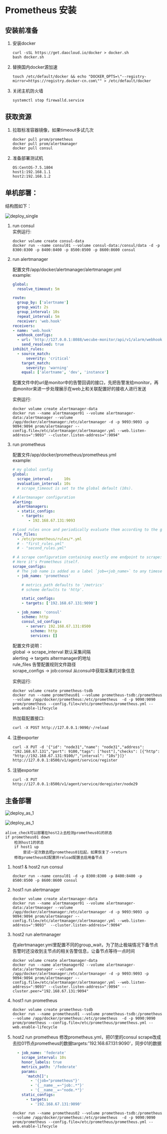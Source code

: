 # Prometheus 安装


## 安装前准备

1. 安装docker
	
	```shell
	curl -sSL https://get.daocloud.io/docker > docker.sh  
	bash docker.sh
	```

2. 替换国内docker源加速  
	
	```shell
	touch /etc/default/docker && echo "DOCKER_OPTS=\"--registry-mirror=https://registry.docker-cn.com\"" > /etc/default/docker
	```

3. 关闭主机防火墙
	
	```
	systemctl stop firewalld.service
	```

## 获取资源
1. 拉取标准容器镜像，如果timeout多试几次
	
	```shell
	docker pull prom/prometheus  
	docker pull prom/alertmanager  
	docker pull consul  
	```

2. 准备部署测试机
	
	```shell
	OS:CentOS-7.5.1804
	host1:192.168.1.1  
	host2:192.168.1.2
	```


## 单机部署：

结构图如下：

![deploy_single](images/deploy_single.png)

1. run consul  
    实例运行:
	```shell
	docker volume create consul-data
	docker run --name consul01 --volume consul-data:/consul/data -d -p 8300:8300 -p 8400:8400 -p 8500:8500 -p 8600:8600 consul
	```

2. run alertmanager

	配置文件/app/docker/alertmanager/alertmanager.yml  
	example:
	```yaml
    global:
      resolve_timeout: 5m
    
    route:
      group_by: ['alertname']
      group_wait: 2s
      group_interval: 10s
      repeat_interval: 5m
      receiver: 'web.hook'
    receivers:
    - name: 'web.hook'
      webhook_configs:
      - url: 'http://127.0.0.1:8088/wecube-monitor/api/v1/alarm/webhook'
        send_resolved: true
    inhibit_rules:
      - source_match:
          severity: 'critical'
        target_match:
          severity: 'warning'
        equal: ['alertname', 'dev', 'instance']
    ```
    配置文件中的url是monitor中的告警回调的接口，先把告警发给monitor，再由monitor来进一步处理展示在web上和关联配置好的接收人进行发送  
    
    实例运行:
	```shell
	docker volume create alertmanager-data
	docker run --name alertmanager01 --volume alertmanager-data:/alertmanager --volume /app/docker/alertmanager:/etc/alertmanager -d -p 9093:9093 -p 9094:9094 prom/alertmanager --config.file=/etc/alertmanager/alertmanager.yml --web.listen-address=":9093" --cluster.listen-address=":9094"
	```

3. run prometheus

	 配置文件/app/docker/prometheus/prometheus.yml  
	 example:
	 ```yaml
     # my global config
     global:
       scrape_interval:     10s 
       evaluation_interval: 10s 
       # scrape_timeout is set to the global default (10s).
     
     # Alertmanager configuration
     alerting:
       alertmanagers:
       - static_configs:
         - targets:
            - 192.168.67.131:9093
     
     # Load rules once and periodically evaluate them according to the global 'evaluation_interval'.
     rule_files:
       - /etc/prometheus/rules/*.yml
       # - "first_rules.yml"
       # - "second_rules.yml"
     
     # A scrape configuration containing exactly one endpoint to scrape:
     # Here it's Prometheus itself.
     scrape_configs:
       # The job name is added as a label `job=<job_name>` to any timeseries scraped from this config.
       - job_name: 'prometheus'
     
         # metrics_path defaults to '/metrics'
         # scheme defaults to 'http'.
     
         static_configs:
         - targets: ['192.168.67.131:9090']
     
       - job_name: 'consul'
         scheme: http
         consul_sd_configs:
           - server: 192.168.67.131:8500
             scheme: http
             services: []
     ```
     配置文件说明：  
     global -> scrape_interval 默认采集间隔  
     alerting -> targets  altermanager的地址  
     rule_files 告警配置规则文件路径  
     scrape_configs -> job:consul 从consul中获取采集的对象信息  
       
     实例运行:  
	```shell
	docker volume create prometheus-tsdb
	docker run --name prometheus01 --volume prometheus-tsdb:/prometheus --volume /app/docker/prometheus:/etc/prometheus  -d -p 9090:9090  prom/prometheus --config.file=/etc/prometheus/prometheus.yml --web.enable-lifecycle
	```

	热加载配置接口: 

	```
	curl -X POST http://127.0.0.1:9090/-/reload
	```

4. 注册exporter

	```shell
	curl -X PUT -d '{"id": "node31","name": "node31","address": "192.168.67.131","port": 9100,"tags": ["host"],"checks": [{"http": "http://192.168.67.131:9100/","interval": "10s"}]}' http://127.0.0.1:8500/v1/agent/service/register
	```
5. 注销exporter

	```shell
	curl -X PUT http://127.0.0.1:8500/v1/agent/service/deregister/node29
	```


## 主备部署

![deploy_as_1](images/deploy_as_1.png)

![deploy_as_1](images/deploy_as_2.png)

```
alive_check可以部署在host2上去检测prometheus01的状态
if prometheus01 down 
    检测host1的状态
    if host1 up
        尝试一定次数去把prometheus01拉起，如果恢复了->return
    修改prometheus02配置并reload配置去启用备节点
```

1. host1 & host2 run consul
	
	```shell
	docker run --name consul01 -d -p 8300:8300 -p 8400:8400 -p 8500:8500 -p 8600:8600 consul
	```

2. host1 run alertmanager

	```shell
	docker volume create alertmanager-data
	docker run --name alertmanager01 --volume alertmanager-data:/alertmanager --volume /app/docker/alertmanager:/etc/alertmanager -d -p 9093:9093 -p 9094:9094 prom/alertmanager --config.file=/etc/alertmanager/alertmanager.yml --web.listen-address=":9093"  --cluster.listen-address=":9094"
	```

3. host2 run alertmanager

	在alertmanager.yml里配置不同的group_wait，为了防止极端情况下备节点告警时还没收到主节点的相关告警信息，让备节点等待一点时间

	```shell
	docker volume create alertmanager-data
	docker run --name alertmanager02 --volume alertmanager-data:/alertmanager --volume /app/docker/alertmanager:/etc/alertmanager -d -p 9093:9093 -p 9094:9094 prom/alertmanager --config.file=/etc/alertmanager/alertmanager.yml --web.listen-address=":9093" --cluster.listen-address=":9094" --cluster.peer="192.168.67.131:9094"
	```

4. host1 run prometheus

	```shell
	docker volume create prometheus-tsdb
	docker run --name prometheus01 --volume prometheus-tsdb:/prometheus --volume /app/docker/prometheus:/etc/prometheus  -d -p 9090:9090  prom/prometheus --config.file=/etc/prometheus/prometheus.yml --web.enable-lifecycle
	```

5. host2 run prometheus
	修改prometheus.yml，把01里的consul scrape改成去拉01节点prometheus的数据targets:'192.168.67.131:9090'，同步01的数据

	```yaml
	  - job_name: 'federate'
	    scrape_interval: 10s
	    honor_labels: true
	    metrics_path: '/federate'
	    params:
	      'match[]':
	        - '{job="prometheus"}'
	        - '{__name__=~"job:.*"}'
	        - '{__name__=~"node.*"}'
	    static_configs:
	      - targets:
	        - '192.168.67.131:9090'
	```

	```shell
	docker run --name prometheus02 --volume prometheus-tsdb:/prometheus --volume /app/docker/prometheus:/etc/prometheus  -d -p 9090:9090  prom/prometheus --config.file=/etc/prometheus/prometheus.yml --web.enable-lifecycle
	```

